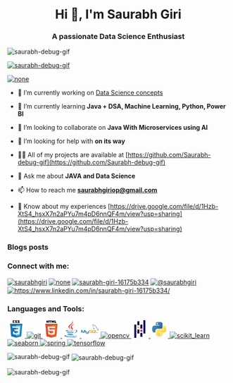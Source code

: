 <h1 align="center">Hi 👋, I'm Saurabh Giri</h1>
<h3 align="center">A passionate Data Science Enthusiast</h3>

<p align="left"> <img src="https://komarev.com/ghpvc/?username=saurabh-debug-gif&label=Profile%20views&color=0e75b6&style=flat" alt="saurabh-debug-gif" /> </p>

<p align="left"> <a href="https://github.com/ryo-ma/github-profile-trophy"><img src="https://github-profile-trophy.vercel.app/?username=saurabh-debug-gif" alt="saurabh-debug-gif" /></a> </p>

<p align="left"> <a href="https://twitter.com/none" target="blank"><img src="https://img.shields.io/twitter/follow/none?logo=twitter&style=for-the-badge" alt="none" /></a> </p>

- 🔭 I’m currently working on [Data Science concepts](https://github.com/Saurabh-debug-gif/My-Projects.git)

- 🌱 I’m currently learning **Java + DSA, Machine Learning, Python, Power BI**

- 👯 I’m looking to collaborate on **Java With Microservices using AI**

- 🤝 I’m looking for help with **on its way**

- 👨‍💻 All of my projects are available at [https://github.com/Saurabh-debug-gif](https://github.com/Saurabh-debug-gif)

- 💬 Ask me about **JAVA and Data Science**

- 📫 How to reach me **saurabhgiriop@gmail.com**

- 📄 Know about my experiences [https://drive.google.com/file/d/1Hzb-XtS4_hsxX7n2aPYu7m4pD6nnQF4m/view?usp=sharing](https://drive.google.com/file/d/1Hzb-XtS4_hsxX7n2aPYu7m4pD6nnQF4m/view?usp=sharing)

### Blogs posts
<!-- BLOG-POST-LIST:START -->
<!-- BLOG-POST-LIST:END -->

<h3 align="left">Connect with me:</h3>
<p align="left">
<a href="https://dev.to/saurabhgiri" target="blank"><img align="center" src="https://raw.githubusercontent.com/rahuldkjain/github-profile-readme-generator/master/src/images/icons/Social/devto.svg" alt="saurabhgiri" height="30" width="40" /></a>
<a href="https://twitter.com/none" target="blank"><img align="center" src="https://raw.githubusercontent.com/rahuldkjain/github-profile-readme-generator/master/src/images/icons/Social/twitter.svg" alt="none" height="30" width="40" /></a>
<a href="https://linkedin.com/in/saurabh-giri-16175b334" target="blank"><img align="center" src="https://raw.githubusercontent.com/rahuldkjain/github-profile-readme-generator/master/src/images/icons/Social/linked-in-alt.svg" alt="saurabh-giri-16175b334" height="30" width="40" /></a>
<a href="https://medium.com/@saurabhgiri" target="blank"><img align="center" src="https://raw.githubusercontent.com/rahuldkjain/github-profile-readme-generator/master/src/images/icons/Social/medium.svg" alt="@saurabhgiri" height="30" width="40" /></a>
<a href="/https://www.linkedin.com/in/saurabh-giri-16175b334/" target="blank"><img align="center" src="https://raw.githubusercontent.com/rahuldkjain/github-profile-readme-generator/master/src/images/icons/Social/rss.svg" alt="https://www.linkedin.com/in/saurabh-giri-16175b334/" height="30" width="40" /></a>
</p>

<h3 align="left">Languages and Tools:</h3>
<p align="left"> <a href="https://www.w3schools.com/css/" target="_blank" rel="noreferrer"> <img src="https://raw.githubusercontent.com/devicons/devicon/master/icons/css3/css3-original-wordmark.svg" alt="css3" width="40" height="40"/> </a> <a href="https://git-scm.com/" target="_blank" rel="noreferrer"> <img src="https://www.vectorlogo.zone/logos/git-scm/git-scm-icon.svg" alt="git" width="40" height="40"/> </a> <a href="https://www.w3.org/html/" target="_blank" rel="noreferrer"> <img src="https://raw.githubusercontent.com/devicons/devicon/master/icons/html5/html5-original-wordmark.svg" alt="html5" width="40" height="40"/> </a> <a href="https://www.java.com" target="_blank" rel="noreferrer"> <img src="https://raw.githubusercontent.com/devicons/devicon/master/icons/java/java-original.svg" alt="java" width="40" height="40"/> </a> <a href="https://www.mysql.com/" target="_blank" rel="noreferrer"> <img src="https://raw.githubusercontent.com/devicons/devicon/master/icons/mysql/mysql-original-wordmark.svg" alt="mysql" width="40" height="40"/> </a> <a href="https://opencv.org/" target="_blank" rel="noreferrer"> <img src="https://www.vectorlogo.zone/logos/opencv/opencv-icon.svg" alt="opencv" width="40" height="40"/> </a> <a href="https://pandas.pydata.org/" target="_blank" rel="noreferrer"> <img src="https://raw.githubusercontent.com/devicons/devicon/2ae2a900d2f041da66e950e4d48052658d850630/icons/pandas/pandas-original.svg" alt="pandas" width="40" height="40"/> </a> <a href="https://www.python.org" target="_blank" rel="noreferrer"> <img src="https://raw.githubusercontent.com/devicons/devicon/master/icons/python/python-original.svg" alt="python" width="40" height="40"/> </a> <a href="https://scikit-learn.org/" target="_blank" rel="noreferrer"> <img src="https://upload.wikimedia.org/wikipedia/commons/0/05/Scikit_learn_logo_small.svg" alt="scikit_learn" width="40" height="40"/> </a> <a href="https://seaborn.pydata.org/" target="_blank" rel="noreferrer"> <img src="https://seaborn.pydata.org/_images/logo-mark-lightbg.svg" alt="seaborn" width="40" height="40"/> </a> <a href="https://spring.io/" target="_blank" rel="noreferrer"> <img src="https://www.vectorlogo.zone/logos/springio/springio-icon.svg" alt="spring" width="40" height="40"/> </a> <a href="https://www.tensorflow.org" target="_blank" rel="noreferrer"> <img src="https://www.vectorlogo.zone/logos/tensorflow/tensorflow-icon.svg" alt="tensorflow" width="40" height="40"/> </a> </p>

<p><img align="left" src="https://github-readme-stats.vercel.app/api/top-langs?username=saurabh-debug-gif&show_icons=true&locale=en&layout=compact" alt="saurabh-debug-gif" /></p>

<p>&nbsp;<img align="center" src="https://github-readme-stats.vercel.app/api?username=saurabh-debug-gif&show_icons=true&locale=en" alt="saurabh-debug-gif" /></p>

<p><img align="center" src="https://github-readme-streak-stats.herokuapp.com/?user=saurabh-debug-gif&" alt="saurabh-debug-gif" /></p>
